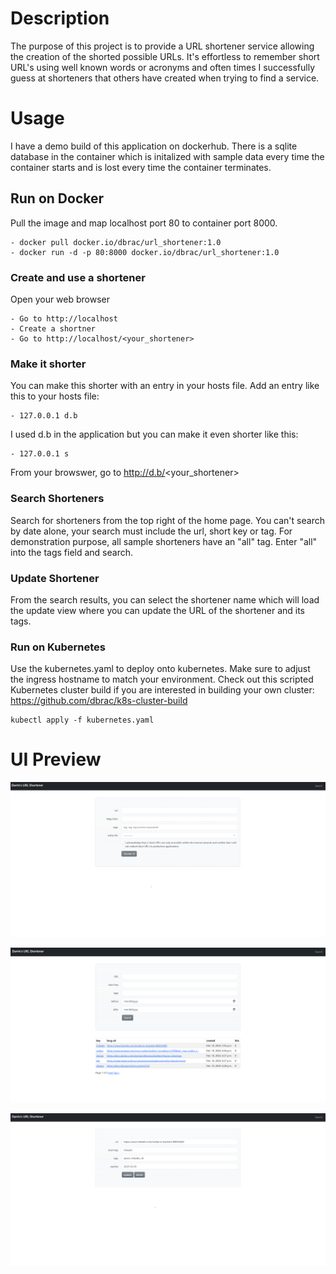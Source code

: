# Description
The purpose of this project is to provide a URL shortener service allowing the creation of the shorted possible URLs. It's effortless to remember short URL's using well known words or acronyms and often times I successfully guess at shorteners that others have created when trying to find a service. 

# Usage
I have a demo build of this application on dockerhub. There is a sqlite database in the container which is initalized with sample data
every time the container starts and is lost every time the container terminates. 

## Run on Docker

Pull the image and map localhost port 80 to container port 8000.

    - docker pull docker.io/dbrac/url_shortener:1.0
    - docker run -d -p 80:8000 docker.io/dbrac/url_shortener:1.0 


### Create and use a shortener
Open your web browser

    - Go to http://localhost
    - Create a shortner
    - Go to http://localhost/<your_shortener>

### Make it shorter

You can make this shorter with an entry in your hosts file. Add an entry like this to your hosts file: 

    - 127.0.0.1 d.b

I used d.b in the application but you can make it even shorter like this:

    - 127.0.0.1 s

From your browswer, go to http://d.b/<your_shortener>

### Search Shorteners

Search for shorteners from the top right of the home page. You can't search by date alone, your search must include the url, short key or tag. For demonstration purpose, all sample shorteners have an "all" tag. Enter "all" into the tags field and search.

### Update Shortener

From the search results, you can select the shortener name which will load the update view where you can update the URL of the shortener and its tags.

### Run on Kubernetes

Use the kubernetes.yaml to deploy onto kubernetes. Make sure to adjust the ingress hostname to match your environment. Check out this scripted Kubernetes cluster build if you are interested in building your own cluster: https://github.com/dbrac/k8s-cluster-build

    kubectl apply -f kubernetes.yaml

# UI Preview

![alt text](images/image-1.png)

![alt text](images/image-2.png)

![alt text](images/image-3.png)